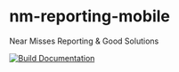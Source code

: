 # nm-reporting-mobile
Near Misses Reporting &amp; Good Solutions

[![Build Documentation](https://github.com/lucamazzza/nm-reporting-mobile/actions/workflows/docs.yml/badge.svg?branch=main)](https://github.com/lucamazzza/nm-reporting-mobile/actions/workflows/docs.yml)
